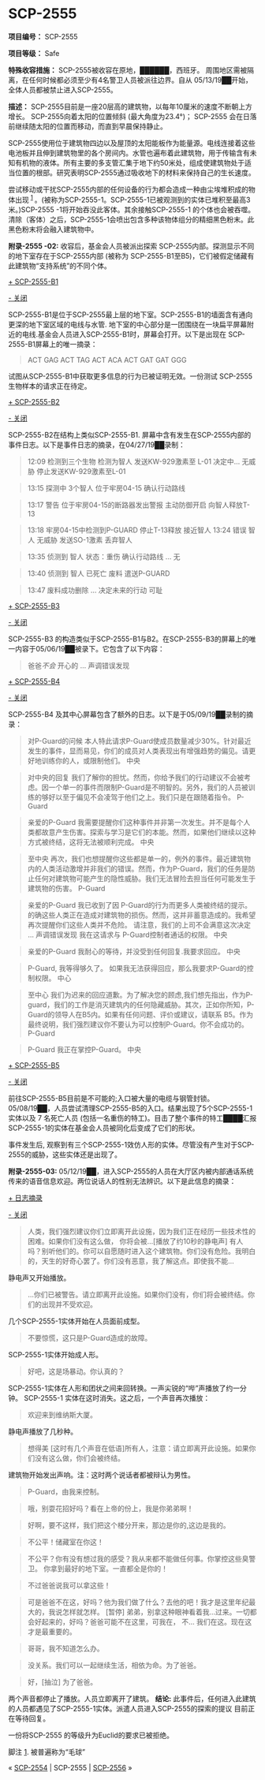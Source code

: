 # SCP-2555
                        


**项目编号：** SCP-2555

**项目等级：** Safe

**特殊收容措施：** SCP-2555被收容在原地，██████，西班牙。 周围地区需被隔离，在任何时候都必须至少有4名警卫人员被派往边界。自从 05/13/19██开始，全体人员都被禁止进入SCP-2555。

**描述：** SCP-2555目前是一座20层高的建筑物，以每年10厘米的速度不断朝上方增长。 SCP-2555向着太阳的位置倾斜 (最大角度为23.4°)； SCP-2555 会在日落前继续随太阳的位置而移动，而直到早晨保持静止。

SCP-2555使用位于建筑物四边以及屋顶的太阳能板作为能量源。电线连接着这些电池板并且伸到建筑物里的各个房间内。水管也遍布着此建筑物，用于传输含有未知有机物的液体。所有主要的多支管汇集于地下约50米处，组成使建筑物处于适当位置的根部。研究表明SCP-2555通过吸收地下的材料来保持自己的生长速度。

尝试移动或干扰SCP-2555内部的任何设备的行为都会造成一种由尘埃堆积成的物体出现<sup class='footnoteref'>
 <a shape='rect' class='footnoteref' id='footnoteref-1' href='javascript:;' onclick='WIKIDOT.page.utils.scrollToReference(&apos;footnote-1&apos;)'>1</a>
</sup>。(被称为SCP-2555-1。SCP-2555-1已被观测到的实体已堆积至最高3米。)SCP-2555 -1将开始吞没此客体。其余接触SCP-2555-1 的个体也会被吞噬。 清除（客体）之后，SCP-2555-1会喷出包含多种该物体组分的精细黑色粉末。此黑色粉末将会融入建筑物中。

**附录-2555 -02:**  收容后，基金会人员被派出探索 SCP-2555内部。探测显示不同的地下室存在于SCP-2555内部 (被称为 SCP-2555-B1至B5)，它们被假定储藏有此建筑物“支持系统”的不同个体。


<a shape='rect' class='collapsible-block-link' href='javascript:;'>+&#160;SCP-2555-B1</a>

<a shape='rect' class='collapsible-block-link' href='javascript:;'>-&#160;&#20851;&#38381;</a>

SCP-2555-B1是位于SCP-2555最上层的地下室。SCP-2555-B1的墙面含有通向更深的地下室区域的电线与水管. 地下室的中心部分是一团围绕在一块扁平屏幕附近的电线.基金会人员进入SCP-2555-B1时，屏幕会打开。以下是出现在 SCP-2555-B1屏幕上的唯一摘录：


> ACT GAG ACT TAG ACT ACA ACT GAT GAT GGG
> 

试图从SCP-2555-B1中获取更多信息的行为已被证明无效。一份测试 SCP-2555生物样本的请求正在待定。





<a shape='rect' class='collapsible-block-link' href='javascript:;'>+&#160;SCP-2555-B2</a>

<a shape='rect' class='collapsible-block-link' href='javascript:;'>-&#160;&#20851;&#38381;</a>

SCP-2555-B2在结构上类似SCP-2555-B1. 屏幕中含有发生在SCP-2555内部的事件日志。以下是事件日志的摘录，在04/27/19██录制：


> 12:09
检测到三个生物
检测为智人
发送KW-929激素至 L-01
决定中…
无威胁
停止发送KW-929激素至L-01
> 


> 13:15
探测中
3个智人
位于牢房04-15
确认行动路线
> 


> 13:17
警告
位于牢房04-15的断路器发出警报
主动防御开启
向智人释放T-13
> 


> 13:18
牢房04-15中检测到P-GUARD
停止T-13释放
接近智人
13:24
错误
智人
无威胁
发送SO-1激素
丢弃智人
> 


> 13:35
侦测到
智人
状态：重伤
确认行动路线
…
无
> 


> 13:40
侦测到
智人
已死亡
废料
遣送P-GUARD
> 


> 13:47
废料成功删除
…
决定未来的行动
可耻
> 





<a shape='rect' class='collapsible-block-link' href='javascript:;'>+&#160;SCP-2555-B3</a>

<a shape='rect' class='collapsible-block-link' href='javascript:;'>-&#160;&#20851;&#38381;</a>

SCP-2555-B3 的构造类似于SCP-2555-B1与B2。在SCP-2555-B3的屏幕上的唯一内容于05/06/19██被录下。它包含了以下内容：


> 爸爸*不会* 开心的
…
声调错误发现
> 





<a shape='rect' class='collapsible-block-link' href='javascript:;'>+&#160;SCP-2555-B4</a>

<a shape='rect' class='collapsible-block-link' href='javascript:;'>-&#160;&#20851;&#38381;</a>

SCP-2555-B4 及其中心屏幕包含了额外的日志。以下是于05/09/19██录制的摘录：


> 对P-Guard的问候
本人特此请求P-Guard使成员数量减少30%。针对最近发生的事件，显而易见，你们的成员对人类表现出有增强趋势的偏见。请更好地训练你的人，或限制他们。
中央
> 


> 对中央的回复
我们了解你的担忧。然而，你给予我们的行动建议不会被考虑。因一个单一的事件而限制P-Guard是不明智的。另外，我们的人员被训练的够好以至于偏见不会凌驾于他们之上。我们只是在跟随着指令。
P-Guard
> 


> 亲爱的P-Guard
我需要提醒你们这种事件并非第一次发生。并不是每个人类都故意产生伤害。探索与学习是它们的本能。然而，如果他们继续以这种方式被终结，这将无法被顺利完成。
中央
> 


> 至中央
再次，我们也想提醒你这些都是单一的，例外的事件。最近建筑物内的人类活动激增并非我们的错误。然而，作为P-Guard，我们的任务是防止任何对建筑物可能产生的隐性威胁。我们无法冒险去担当任何可能发生于建筑物的伤害。
P-Guard
> 


> 亲爱的P-Guard
我已收到了因 P-Guard的行为而更多人类被终结的提示。的确这些人类正在造成对建筑物的损伤。然而，这并非蓄意造成的。我希望再次提醒你们这些人类并不危险。
请注意，我们的上司不会满意这次决定
… 声调错误发现
我在这请求与 P-Guard控制者通话的权限。
中央
> 


> 亲爱的P-Guard
我耐心的等待，并没受到任何回复.我要求回应。
中央
> 


> P-Guard,
我等得够久了。 如果我无法获得回应，那么我要求P-Guard的控制权限。
中心
> 


> 至中心
我们为迟来的回应道歉。为了解决您的顾虑,我们想先指出，作为P-guard，我们的工作是消灭建筑内的任何隐藏威胁。其次，正如你所知，P-Guard的领导人在B5内。如果有任何问题、评价或建议，请联系 B5。作为最终说明，我们强烈建议你不要认为可以控制P-Guard。你不会成功的。
P-Guard
> 


> P-Guard
我正在掌控P-Guard。
中央
> 





<a shape='rect' class='collapsible-block-link' href='javascript:;'>+&#160;SCP-2555-B5</a>

<a shape='rect' class='collapsible-block-link' href='javascript:;'>-&#160;&#20851;&#38381;</a>

前往SCP-2555-B5目前是不可能的;入口被大量的电缆与钢管封锁。
05/08/19██，人员尝试清理SCP-2555-B5的入口。结果出现了5个SCP-2555-1实体以及 7 名死亡人员 (包括一名重伤的特工)。目击了整个事件的特工████汇报SCP-2555-1的实体在基金会人员被同化后变成了它们的形状。

事件发生后, 观察到有三个SCP-2555-1效仿人形的实体。尽管没有产生对于SCP-2555的威胁，这些实体还是出现了。




**附录-2555-03:**  05/12/19██，进入SCP-2555的人员在大厅区内被内部通话系统传来的语音信息欢迎。两位说话人的性别无法辨识。以下是此信息的摘录：


<a shape='rect' class='collapsible-block-link' href='javascript:;'>+&#160;&#26085;&#24535;&#25688;&#24405;</a>

<a shape='rect' class='collapsible-block-link' href='javascript:;'>-&#160;&#20851;&#38381;</a>


> 人类，我们强烈建议你们立即离开此设施，因为我们正在经历一些技术性的困难。如果你们没有这么做， 你将会被…[播放了约10秒的静电声] 有人吗？别听他们的。你可以自愿随时进入这个建筑物。你们没有危险。我明白的，天生的好奇心罢了。你们没有恶意，我了解这点。即使我不能…
> 

静电声又开始播放。


> …你们已被警告。请立即离开此设施。如果你们没有，你们将会被终结。你们的出现并不受欢迎。
> 

几个SCP-2555-1实体开始在人员面前成型。


> 不要惊慌，这只是P-Guard造成的故障。
> 

SCP-2555-1实体开始成人形。


> 好吧，这是场暴动。你认真的？
> 

SCP-2555-1实体在人形和团状之间来回转换。一声尖锐的“哔”声播放了约一分钟。 SCP-2555-1 实体在这时消失。这之后，一个声音再次播放：


> 欢迎来到维纳斯大厦。
> 

静电声播放了几秒种。


> 想得美 [这时有几个声音在低语]所有人，注意：请立即离开此设施。如果你们没有这么做，你们会被终结。
> 

建筑物开始发出声响。注：这时两个说话者都被辩认为男性。


> P-Guard，由我来控制。
> 


> 哦，别耍花招好吗？看在上帝的份上，我是你弟弟啊！
> 


> 好啊，要不这样，我们把这个楼分开来，那边是你的,这边是我的。
> 


> 不公平！储藏室在你这！
> 


> 不公平？你有没有想过我的感受？我从来都不能做任何事。你掌控这些臭警卫。 你拿到最好的地下室。一直都全是你的！
> 


> 不过爸爸说我可以拿这些！
> 


> 可是爸爸不在这，好吗？他为我们做了什么？去他的吧！我才是这里年纪最大的，我说怎样就怎样。 [暂停] 弟弟，别拿这种眼神看着我…过来。一切都会好起来的，好吗？爸爸可能不在这里，可我在， 不… 我们在这。现在这才是最重要的。
> 


> 哥哥，我不知道怎么办。
> 


> 没关系。我们可以一起继续生活，相依为命。为了爸爸。
> 


> 好，[抽泣] 为了爸爸。
> 

两个声音都停止了播放。人员立即离开了建筑。
**结论:**  此事件后，任何进入此建筑的人员都遇见了SCP-2555-1实体。派遣人员进入SCP-2555的探索的提议 目前正在等待回复。





一份将SCP-2555 的等级升为Euclid的要求已被拒绝。

脚注
<a shape='rect' href='javascript:;' onclick='WIKIDOT.page.utils.scrollToReference(&apos;footnoteref-1&apos;)'>1</a>. 被普遍称为“毛球”



« <a shape='rect' class='newpage' href='/scp-2554'>SCP-2554</a> | SCP-2555 | [SCP-2556](/scp-2556) »





                    